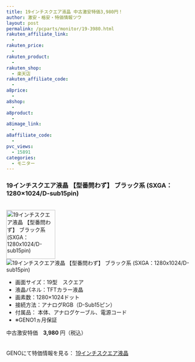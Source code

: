 ```yaml
---
title: 19インチスクエア液晶 中古激安特価3,980円！
author: 激安・格安・特価情報ツウ
layout: post
permalink: /pcparts/monitor/19-3980.html
rakuten_affiliate_link:
  - 
rakuten_price:
  - 
rakuten_product:
  - 
rakuten_shop:
  - 楽天店
rakuten_affiliate_code:
  - 
a8price:
  - 
a8shop:
  - 
a8product:
  - 
a8image_link:
  - 
a8affiliate_code:
  - 
pvc_views:
  - 15891
categories:
  - モニター
---
```

### 19インチスクエア液晶 【型番問わず】 ブラック系 (SXGA：1280&#215;1024/D-sub15pin)

<div class="img-bg2 img_L">
  <a href="http://px.a8.net/svt/ejp?a8mat=1I0DKG+A2L0YI+1TD2+5ZEMP&#038;a8ejpredirect=http://www.geno-web.jp/shopdetail/000000033881" title="19インチスクエア液晶 【型番問わず】 ブラック系 (SXGA：1280x1024/D-sub15pin)" target="_blank"><br /> <img border="0" alt="19インチスクエア液晶 【型番問わず】 ブラック系 (SXGA：1280x1024/D-sub15pin)" src="http://i2.wp.com/www.geno-web.jp/shopimages/genoweb/0000000338814.jpg?w=130"width="130" data-recalc-dims="1" /></a><br /> <img border="0" src="http://i2.wp.com/www16.a8.net/0.gif?resize=1%2C1" alt="19インチスクエア液晶 【型番問わず】 ブラック系 (SXGA：1280x1024/D-sub15pin)" data-recalc-dims="1" />
</div>

<!--more-->

  * 画面サイズ：19型　スクエア
  * 液晶パネル：TFTカラー液晶
  * 画素数：1280×1024ドット
  * 接続方法：アナログRGB（D-Sub15ピン）
  * 付属品： 本体、アナログケーブル、電源コード
  * ※GENO1ヵ月保証

中古激安特価　<span class="tokka-price"><strong>3,980</strong></span> 円（税込）

　  
GENOにて特価情報を見る： <span class="fs150p"><a href="http://px.a8.net/svt/ejp?a8mat=1I0DKG+A2L0YI+1TD2+5ZEMP&#038;a8ejpredirect=http://www.geno-web.jp/shopdetail/000000033881" target="_blank">19インチスクエア液晶</a></span>